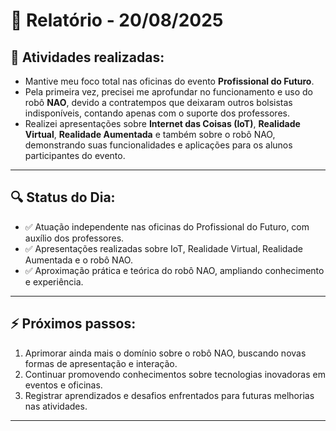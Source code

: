 # 📅 Relatório - 20/08/2025

## 📌 Atividades realizadas:

- Mantive meu foco total nas oficinas do evento **Profissional do Futuro**.
- Pela primeira vez, precisei me aprofundar no funcionamento e uso do robô **NAO**, devido a contratempos que deixaram outros bolsistas indisponíveis, contando apenas com o suporte dos professores.
- Realizei apresentações sobre **Internet das Coisas (IoT)**, **Realidade Virtual**, **Realidade Aumentada** e também sobre o robô NAO, demonstrando suas funcionalidades e aplicações para os alunos participantes do evento.

---

## 🔍 Status do Dia:

- ✅ Atuação independente nas oficinas do Profissional do Futuro, com auxílio dos professores.
- ✅ Apresentações realizadas sobre IoT, Realidade Virtual, Realidade Aumentada e o robô NAO.
- ✅ Aproximação prática e teórica do robô NAO, ampliando conhecimento e experiência.

---

## ⚡ Próximos passos:

1. Aprimorar ainda mais o domínio sobre o robô NAO, buscando novas formas de apresentação e interação.
2. Continuar promovendo conhecimentos sobre tecnologias inovadoras em eventos e oficinas.
3. Registrar aprendizados e desafios enfrentados para futuras melhorias nas atividades.

---